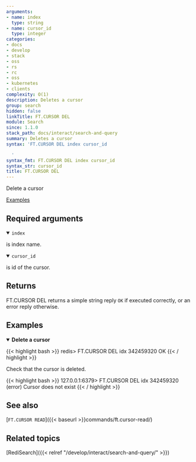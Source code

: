 ```yaml
---
arguments:
- name: index
  type: string
- name: cursor_id
  type: integer
categories:
- docs
- develop
- stack
- oss
- rs
- rc
- oss
- kubernetes
- clients
complexity: O(1)
description: Deletes a cursor
group: search
hidden: false
linkTitle: FT.CURSOR DEL
module: Search
since: 1.1.0
stack_path: docs/interact/search-and-query
summary: Deletes a cursor
syntax: 'FT.CURSOR DEL index cursor_id

  '
syntax_fmt: FT.CURSOR DEL index cursor_id
syntax_str: cursor_id
title: FT.CURSOR DEL
---
```


Delete a cursor

[Examples](#examples)

## Required arguments

<details open>
<summary><code>index</code></summary>

is index name.
</details>

<details open>
<summary><code>cursor_id</code></summary>

is id of the cursor.
</details>

## Returns

FT.CURSOR DEL returns a simple string reply `OK` if executed correctly, or an error reply otherwise.

## Examples

<details open>
<summary><b>Delete a cursor</b></summary>

{{< highlight bash >}}
redis> FT.CURSOR DEL idx 342459320
OK
{{< / highlight >}}

Check that the cursor is deleted.

{{< highlight bash >}}
127.0.0.1:6379> FT.CURSOR DEL idx 342459320
(error) Cursor does not exist
{{< / highlight >}}
</details>

## See also

[`FT.CURSOR READ`]({{< baseurl >}}commands/ft.cursor-read/) 

## Related topics

[RediSearch]({{< relref "/develop/interact/search-and-query/" >}})